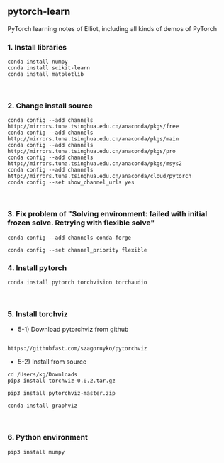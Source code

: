 ## pytorch-learn
PyTorch learning notes of Elliot, including all kinds of demos of PyTorch


### 1. Install libraries

```
conda install numpy
conda install scikit-learn
conda install matplotlib
```

&nbsp;

### 2. Change install source

```
conda config --add channels http://mirrors.tuna.tsinghua.edu.cn/anaconda/pkgs/free
conda config --add channels http://mirrors.tuna.tsinghua.edu.cn/anaconda/pkgs/main
conda config --add channels http://mirrors.tuna.tsinghua.edu.cn/anaconda/pkgs/pro
conda config --add channels http://mirrors.tuna.tsinghua.edu.cn/anaconda/pkgs/msys2
conda config --add channels http://mirrors.tuna.tsinghua.edu.cn/anaconda/cloud/pytorch
conda config --set show_channel_urls yes
```

&nbsp;

### 3. Fix problem of "Solving environment: failed with initial frozen solve. Retrying with flexible solve"

```
conda config --add channels conda-forge

conda config --set channel_priority flexible
```

### 4. Install pytorch

```
conda install pytorch torchvision torchaudio
```

&nbsp;

### 5. Install torchviz


- 5-1) Download pytorchviz from github

```

https://githubfast.com/szagoruyko/pytorchviz

```

- 5-2) Install from source
```
cd /Users/kg/Downloads
pip3 install torchviz-0.0.2.tar.gz

pip3 install pytorchviz-master.zip

conda install graphviz

```

&nbsp;

### 6. Python environment

```
pip3 install mumpy
```


























